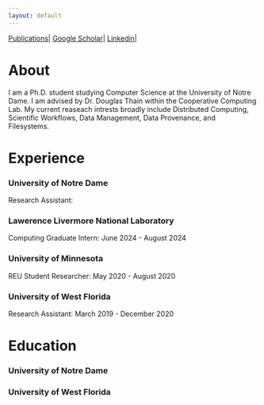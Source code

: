```yaml
---
layout: default
---
```


[Publications](./another-page.html)|
[Google Scholar](https://scholar.google.com/citations?user=Zy8_mrwAAAAJ&hl=en)|
[Linkedin](https://www.linkedin.com/in/barry-sly-delgado-486b67134/)|

# About

I am a Ph.D. student studying Computer Science at the University of Notre Dame. I am advised by Dr. Douglas Thain within the Cooperative Computing Lab. My current reaseach intrests broadly include Distributed Computing, Scientific Workflows, Data Management, Data Provenance, and Filesystems.

# Experience




### University of Notre Dame

Research Assistant:

### Lawerence Livermore National Laboratory

Computing Graduate Intern: June 2024 - August 2024

### University of Minnesota

REU Student Researcher: May 2020 - August 2020

### University of West Florida

Research Assistant: March 2019 - December 2020


# Education 

### University of Notre Dame

### University of West Florida


